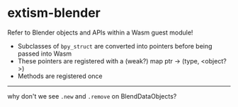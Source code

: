 # extism-blender

Refer to Blender objects and APIs within a Wasm guest module!

- Subclasses of `bpy_struct` are converted into pointers before being
  passed into Wasm
- These pointers are registered with a (weak?) map
    ptr -> (type, <object?>)
- Methods are registered once

---

why don't we see `.new` and `.remove` on BlendDataObjects?
